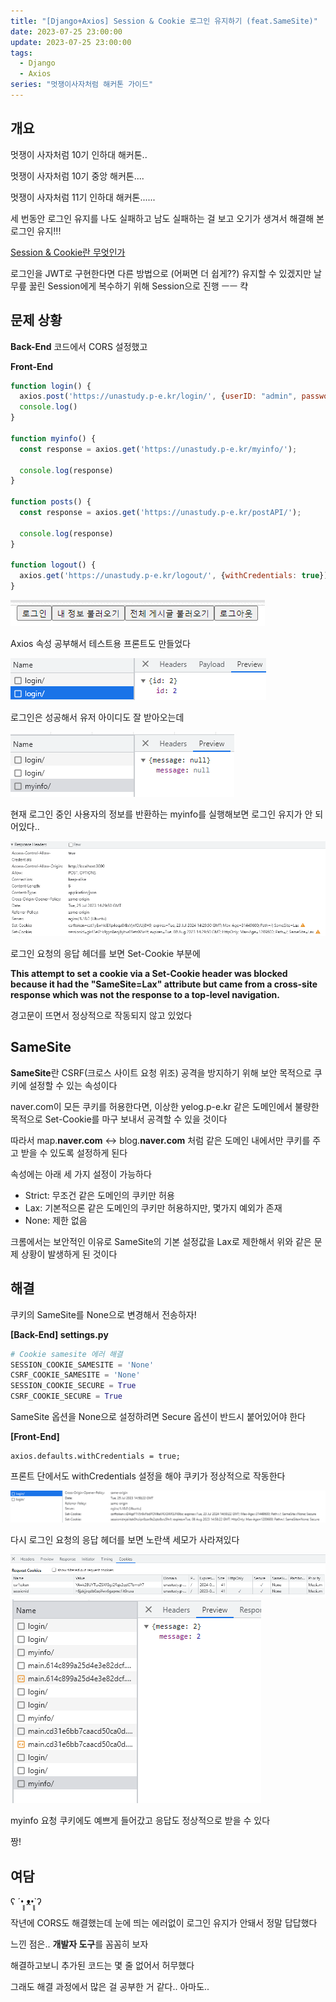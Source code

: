 ```yaml
---
title: "[Django+Axios] Session & Cookie 로그인 유지하기 (feat.SameSite)"
date: 2023-07-25 23:00:00
update: 2023-07-25 23:00:00
tags:
  - Django
  - Axios
series: "멋쟁이사자처럼 해커톤 가이드"
---
```


## 개요

멋쟁이 사자처럼 10기 인하대 해커톤..

멋쟁이 사자처럼 10기 중앙 해커톤....

멋쟁이 사자처럼 11기 인하대 해커톤......

세 번동안 로그인 유지를 나도 실패하고 남도 실패하는 걸 보고 오기가 생겨서 해결해 본 로그인 유지!!!

[Session & Cookie란 무엇인가](/Postman-Test/)

로그인을 JWT로 구현한다면 다른 방법으로 (어쩌면 더 쉽게??) 유지할 수 있겠지만 날 무릎 꿇린 Session에게 복수하기 위해 Session으로 진행 ㅡㅡ 캭

## 문제 상황

**Back-End** 코드에서 CORS 설정했고

**Front-End**
```js
function login() {
  axios.post('https://unastudy.p-e.kr/login/', {userID: "admin", password: "admin"});
  console.log()
}

function myinfo() {
  const response = axios.get('https://unastudy.p-e.kr/myinfo/');

  console.log(response)
}

function posts() {
  const response = axios.get('https://unastudy.p-e.kr/postAPI/');

  console.log(response)
}

function logout() {
  axios.get('https://unastudy.p-e.kr/logout/', {withCredentials: true})
}
```

![](image.png)

Axios 속성 공부해서 테스트용 프론트도 만들었다

![login](image-1.png)

로그인은 성공해서 유저 아이디도 잘 받아오는데

![myinfo](image-2.png)

현재 로그인 중인 사용자의 정보를 반환하는 myinfo를 실행해보면 로그인 유지가 안 되어있다..

![login Response Headers](image-3.png)

로그인 요청의 응답 헤더를 보면 Set-Cookie 부분에 

**This attempt to set a cookie via a Set-Cookie header was blocked because it had the "SameSite=Lax" attribute but came from a cross-site response which was not the response to a top-level navigation.**

경고문이 뜨면서 정상적으로 작동되지 않고 있었다

## SameSite

**SameSite**란 CSRF(크로스 사이트 요청 위조) 공격을 방지하기 위해 보안 목적으로 쿠키에 설정할 수 있는 속성이다

naver.com이 모든 쿠키를 허용한다면, 이상한 yelog.p-e.kr 같은 도메인에서 불량한 목적으로 Set-Cookie를 마구 보내서 공격할 수 있을 것이다

따라서 map.**naver.com** <-> blog.**naver.com** 처럼 같은 도메인 내에서만 쿠키를 주고 받을 수 있도록 설정하게 된다

속성에는 아래 세 가지 설정이 가능하다

- Strict: 무조건 같은 도메인의 쿠키만 허용
- Lax: 기본적으론 같은 도메인의 쿠키만 허용하지만, 몇가지 예외가 존재
- None: 제한 없음

크롬에서는 보안적인 이유로 SameSite의 기본 설정값을 Lax로 제한해서 위와 같은 문제 상황이 발생하게 된 것이다

## 해결

쿠키의 SameSite를 None으로 변경해서 전송하자!

**[Back-End] settings.py**

```python
# Cookie samesite 에러 해결
SESSION_COOKIE_SAMESITE = 'None'
CSRF_COOKIE_SAMESITE = 'None'
SESSION_COOKIE_SECURE = True
CSRF_COOKIE_SECURE = True
```

SameSite 옵션을 None으로 설정하려면 Secure 옵션이 반드시 붙어있어야 한다

**[Front-End]**

```
axios.defaults.withCredentials = true;
```

프론트 단에서도 withCredentials 설정을 해야 쿠키가 정상적으로 작동한다

![](image-4.png)

다시 로그인 요청의 응답 헤더를 보면 노란색 세모가 사라져있다

![](image-6.png)
![](image-5.png)

myinfo 요청 쿠키에도 예쁘게 들어갔고 응답도 정상적으로 받을 수 있다

짱! 

## 여담

ʕ ´•̥̥̥ ᴥ•̥̥̥`ʔ

작년에 CORS도 해결했는데 눈에 띄는 에러없이 로그인 유지가 안돼서 정말 답답했다

느낀 점은.. **개발자 도구**를 꼼꼼히 보자

해결하고보니 추가된 코드는 몇 줄 없어서 허무했다

그래도 해결 과정에서 많은 걸 공부한 거 같다.. 아마도..
